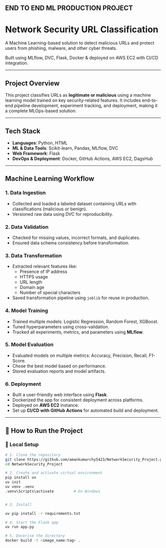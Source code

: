 ## END TO END ML PRODUCTION PROJECT ##

#  Network Security URL Classification

A Machine Learning-based solution to detect malicious URLs and protect users from phishing, malware, and other cyber threats.

 Built using MLflow, DVC, Flask, Docker & deployed on AWS EC2 with CI/CD integration.

---

##  Project Overview

This project classifies URLs as **legitimate or malicious** using a machine learning model trained on key security-related features. It includes end-to-end pipeline development, experiment tracking, and deployment, making it a complete MLOps-based solution.

---

##  Tech Stack

- **Languages**: Python, HTML  
- **ML & Data Tools**: Scikit-learn, Pandas, MLflow, DVC  
- **Web Framework**: Flask  
- **DevOps & Deployment**: Docker, GitHub Actions, AWS EC2, DagsHub

---

##  Machine Learning Workflow

### 1. **Data Ingestion**
- Collected and loaded a labeled dataset containing URLs with classifications (malicious or benign).
- Versioned raw data using DVC for reproducibility.

### 2. **Data Validation**
- Checked for missing values, incorrect formats, and duplicates.
- Ensured data schema consistency before transformation.

### 3. **Data Transformation**
- Extracted relevant features like:
  - Presence of IP address
  - HTTPS usage
  - URL length
  - Domain age
  - Number of special characters
- Saved transformation pipeline using `joblib` for reuse in production.

### 4. **Model Training**
- Trained multiple models: Logistic Regression, Random Forest, XGBoost.
- Tuned hyperparameters using cross-validation.
- Tracked all experiments, metrics, and parameters using **MLflow**.

### 5. **Model Evaluation**
- Evaluated models on multiple metrics: Accuracy, Precision, Recall, F1-Score.
- Chose the best model based on performance.
- Stored evaluation reports and model artifacts.

### 6. **Deployment**
- Built a user-friendly web interface using **Flask**.
- Dockerized the app for consistent deployment across platforms.
- Deployed on **AWS EC2** instance.
- Set up **CI/CD with GitHub Actions** for automated build and deployment.

---

## 🚀 How to Run the Project

### 🔧 Local Setup

```bash
# 1. Clone the repository
git clone https://github.com/amankumarchy5423/NetworkSecurity_Project.git
cd NetworkSecurity_Project

# 2. Create and activate virtual environment
pip install uv
uv init
uv venv .venv
.venv\Scripts\activate         # On Windows


# 3. Install 

uv pip install -r requirements.txt

# 4. Start the Flask app
uv run app.py

# 5. Docerise the directory
docker build -t <image_name:tag> .


